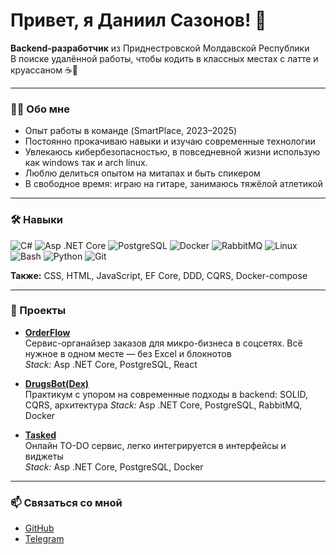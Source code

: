 # Привет, я Даниил Сазонов! 👋

**Backend-разработчик** из Приднестровской Молдавской Республики  
В поиске удалённой работы, чтобы кодить в классных местах с латте и круассаном ☕🥐

---

### 🧑‍💻 Обо мне

- Опыт работы в команде (SmartPlace, 2023–2025)
- Постоянно прокачиваю навыки и изучаю современные технологии
- Увлекаюсь кибербезопасностью, в повседневной жизни использую как windows так и arch linux.
- Люблю делиться опытом на митапах и быть спикером
- В свободное время: играю на гитаре, занимаюсь тяжёлой атлетикой

---

### 🛠️ Навыки

![C#](https://img.shields.io/badge/C%23-239120?style=flat&logo=c-sharp&logoColor=white)
![Asp .NET Core](https://img.shields.io/badge/-ASP.NET--Core-999?style=flat&logo=Microsoft&logoColor=white)
![PostgreSQL](https://img.shields.io/badge/PostgreSQL-4169E1?style=flat&logo=postgresql&logoColor=white)
![Docker](https://img.shields.io/badge/Docker-2496ED?style=flat&logo=docker&logoColor=white)
![RabbitMQ](https://img.shields.io/badge/RabbitMQ-FF6600?style=flat&logo=rabbitmq&logoColor=white)
![Linux](https://img.shields.io/badge/Linux-FCC624?style=flat&logo=linux&logoColor=black)
![Bash](https://img.shields.io/badge/Bash-4EAA25?style=flat&logo=gnu-bash&logoColor=white)
![Python](https://img.shields.io/badge/Python-3776AB?style=flat&logo=python&logoColor=white)
![Git](https://img.shields.io/badge/Git-F05032?style=flat&logo=git&logoColor=white)

**Также:** CSS, HTML, JavaScript, EF Core, DDD, CQRS, Docker-compose

---

### 🚀 Проекты

- [**OrderFlow**](https://github.com/sazonov2703/OrderFlow)  
  Сервис-органайзер заказов для микро-бизнеса в соцсетях. Всё нужное в одном месте — без Excel и блокнотов  
  _Stack:_ Asp .NET Core, PostgreSQL, React
  
- [**DrugsBot(Dex)**](https://github.com/sazonov2703/DrugsBotRb)  
  Практикум с упором на современные подходы в backend: SOLID, CQRS, архитектура
  _Stack:_ Asp .NET Core, PostgreSQL, RabbitMQ, Docker

- [**Tasked**](https://github.com/sazonov2703/Tasked)  
  Онлайн TO-DO сервис, легко интегрируется в интерфейсы и виджеты  
  _Stack:_ Asp .NET Core, PostgreSQL, Docker

---

### 📫 Связаться со мной

- [GitHub](https://github.com/sazonov2703)
- [Telegram](https://t.me/sazonov2703)
